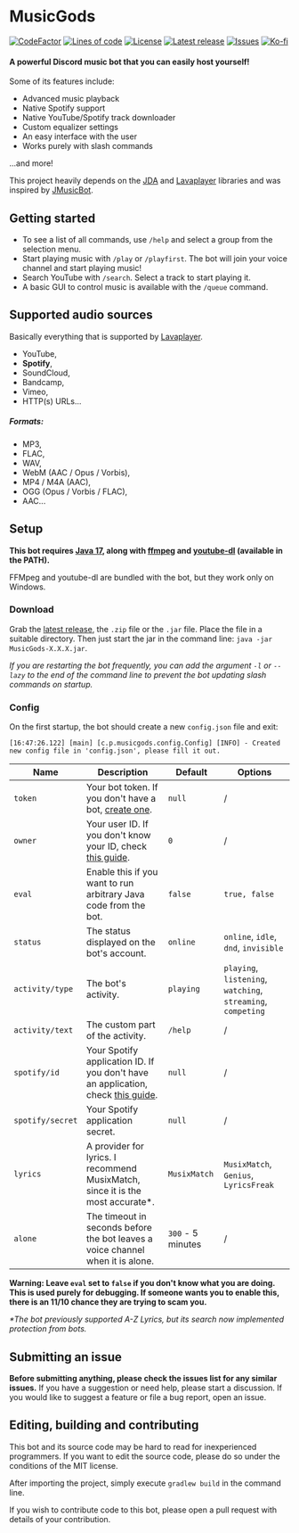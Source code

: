 # MusicGods

[![CodeFactor](https://www.codefactor.io/repository/github/pattexpattex/musicgods/badge?style=flat-square)](https://www.codefactor.io/repository/github/pattexpattex/musicgods)
[![Lines of code](https://img.shields.io/tokei/lines/github/PattexPattex/MusicGods?label=lines%20of%20code&style=flat-square)](https://github.com/PattexPattex/MusicGods/)
[![License](https://img.shields.io/github/license/PattexPattex/MusicGods?style=flat-square)](https://github.com/PattexPattex/MusicGods/blob/master/LICENSE)
[![Latest release](https://img.shields.io/github/v/release/PattexPattex/MusicGods?include_prereleases&style=flat-square)](https://github.com/PattexPattex/MusicGods/releases/latest)
[![Issues](https://img.shields.io/github/issues/PattexPattex/MusicGods?style=flat-square)](https://github.com/PattexPattex/MusicGods/issues)
[![Ko-fi](https://img.shields.io/badge/donate-Ko--fi-red?style=flat-square&logo=kofi)](https://ko-fi.com/pattexpattex)

#### A powerful Discord music bot that you can easily host yourself!

Some of its features include:
- Advanced music playback
- Native Spotify support
- Native YouTube/Spotify track downloader
- Custom equalizer settings 
- An easy interface with the user
- Works purely with slash commands

...and more!
 
This project heavily depends on the [JDA](https://github.com/DV8FromTheWorld/JDA) and [Lavaplayer](https://github.com/Walkyst/lavaplayer-fork) libraries and was inspired by [JMusicBot](https://github.com/jagrosh/MusicBot).

## Getting started

- To see a list of all commands, use `/help` and select a group from the selection menu.
- Start playing music with `/play` or `/playfirst`. The bot will join your voice channel and start playing music!
- Search YouTube with `/search`. Select a track to start playing it.
- A basic GUI to control music is available with the `/queue` command.

## Supported audio sources

Basically everything that is supported by [Lavaplayer](https://github.com/sedmelluq/lavaplayer).

- YouTube,
- **Spotify**,
- SoundCloud,
- Bandcamp,
- Vimeo,
- HTTP(s) URLs...

##### Formats:

- MP3,
- FLAC,
- WAV,
- WebM (AAC / Opus / Vorbis),
- MP4 / M4A (AAC),
- OGG (Opus / Vorbis / FLAC),
- AAC...

## Setup

**This bot requires [Java 17](https://adoptium.net/temurin/releases/), along with [ffmpeg](https://ffmpeg.org) and [youtube-dl](https://github.com/ytdl-org/youtube-dl) (available in the PATH).**

FFMpeg and youtube-dl are bundled with the bot, but they work only on Windows.

### Download

Grab the [latest release](https://github.com/PattexPattex/MusicGods/releases/latest), the `.zip` file or the `.jar` file.
Place the file in a suitable directory.
Then just start the jar in the command line: `java -jar MusicGods-X.X.X.jar`.

_If you are restarting the bot frequently, you can add the argument `-l` or `--lazy` to the end of the command line to 
prevent the bot updating slash commands on startup._

### Config

On the first startup, the bot should create a new `config.json` file and exit:

``
[16:47:26.122] [main] [c.p.musicgods.config.Config] [INFO] - Created new config file in 'config.json', please fill it out.
``

| Name             | Description                                                                                                                                                                | Default           | Options                                                      |
|------------------|----------------------------------------------------------------------------------------------------------------------------------------------------------------------------|-------------------|--------------------------------------------------------------|
| `token`          | Your bot token. If you don't have a bot, [create one](https://github.com/DV8FromTheWorld/JDA/wiki/3%29-Getting-Started#creating-a-discord-bot).                            | `null`            | /                                                            |
| `owner`          | Your user ID. If you don't know your ID, check [this guide](https://jmusicbot.com/finding-your-user-id/).                                                                  | `0`               | /                                                            |
| `eval`           | Enable this if you want to run arbitrary Java code from the bot.                                                                                                           | `false`           | `true, false`                                                |
| `status`         | The status displayed on the bot's account.                                                                                                                                 | `online`          | `online`, `idle`, `dnd`, `invisible`                         |
| `activity/type`  | The bot's activity.                                                                                                                                                        | `playing`         | `playing`, `listening`, `watching`, `streaming`, `competing` |
| `activity/text`  | The custom part of the activity.                                                                                                                                           | `/help`           | /                                                            |
| `spotify/id`     | Your Spotify application ID. If you don't have an application, check [this guide](https://developer.spotify.com/documentation/general/guides/authorization/app-settings/). | `null`            | /                                                            |
| `spotify/secret` | Your Spotify application secret.                                                                                                                                           | `null`            | /                                                            |
| `lyrics`         | A provider for lyrics. I recommend MusixMatch, since it is the most accurate*.                                                                                             | `MusixMatch`      | `MusixMatch`, `Genius`, `LyricsFreak`                        |
| `alone`          | The timeout in seconds before the bot leaves a voice channel when it is alone.                                                                                             | `300` - 5 minutes | /                                                            |

**Warning: Leave `eval` set to `false` if you don't know what you are doing. This is used purely for debugging. If someone wants you to enable this, there is an 11/10 chance they are trying to scam you.**

_*The bot previously supported A-Z Lyrics, but its search now implemented protection from bots._

## Submitting an issue

**Before submitting anything, please check the issues list for any similar issues.** 
If you have a suggestion or need help, please start a discussion.
If you would like to suggest a feature or file a bug report, open an issue.

## Editing, building and contributing

This bot and its source code may be hard to read for inexperienced programmers. 
If you want to edit the source code, please do so under the conditions of the MIT license.

After importing the project, simply execute `gradlew build` in the command line.

If you wish to contribute code to this bot, please open a pull request with details of your contribution.
